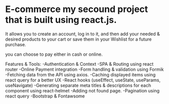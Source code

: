 # E-commerce my secound project that is built using react.js.
It allows you to create an account, log in to it, and then add your needed & desired products to your cart or save them in your Wishlist for a future purchase.

 you can choose to pay either in cash or online.

Features & Tools:
-Authentication & Context
-SPA & Routing using react router
-Online Payment integration 
-Form handling & validation using Formik 
-Fetching data from the API using axios.
-Caching displayed items using react query for a better UX
-React hooks (useEffect, useState, useParams, useNavigate)
-Generating separate meta titles & descriptions for each component using react-helmet
-Adding not found page.
-Pagination using react query
-Bootstrap & Fontawsome
